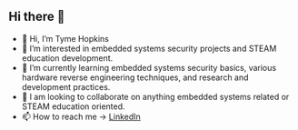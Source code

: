 ## Hi there 👋

<!--
**TymeHopkins/TymeHopkins** is a ✨ _special_ ✨ repository because its `README.md` (this file) appears on your GitHub profile.

Here are some ideas to get you started:

- 🔭 I’m currently working on ...
- 🌱 I’m currently learning ...
- 👯 I’m looking to collaborate on ...
- 🤔 I’m looking for help with ...
- 💬 Ask me about ...
- 📫 How to reach me: ...
- 😄 Pronouns: ...
- ⚡ Fun fact: ...
-->

- 👋 Hi, I’m Tyme Hopkins
- 👀 I’m interested in embedded systems security projects and STEAM education development. 
- 🌱 I’m currently learning embedded systems security basics, various hardware reverse engineering techniques, and research and development practices.
- 💞️ I am looking to collaborate on anything embedded systems related or STEAM education oriented.
- 📫 How to reach me -> [LinkedIn](https://www.linkedin.com/in/tymechopkins/)
